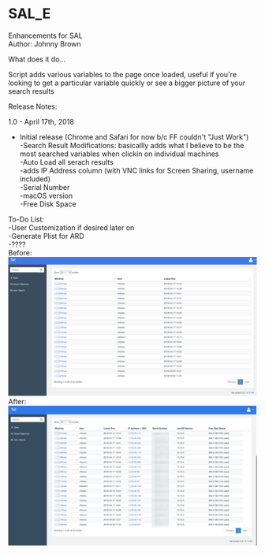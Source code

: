 # SAL_E
Enhancements for SAL <br />
Author: Johnny Brown <br />

What does it do...

Script adds various variables to the page once loaded, useful if you're looking to get a particular variable quickly or see a bigger picture of your search results


Release Notes:

1.0 - April 17th, 2018
- Initial release (Chrome and Safari for now b/c FF couldn't "Just Work") <br />
    -Search Result Modifications: basicallly adds what I believe to be the most searched variables when clickin on individual machines <br />
    -Auto Load all serach results <br />
    -adds IP Address column (with VNC links for Screen Sharing, username included) <br />
    -Serial Number <br />
    -macOS version <br />
    -Free Disk Space <br />

To-Do List: <br />
-User Customization if desired later on <br />
-Generate Plist for ARD <br />
-???? <br />
Before: <br />
![Before](/Media/Screenshots/Before.png)
After:  <br />
![After](/Media/Screenshots/After.png)
